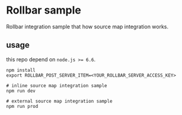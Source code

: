 # Rollbar sample

Rollbar integration sample that how source map integration works.

## usage

this repo depend on `node.js >= 6.6`.
 
```
npm install
export ROLLBAR_POST_SERVER_ITEM=<YOUR_ROLLBAR_SERVER_ACCESS_KEY>

# inline source map integration sample
npm run dev

# external source map integration sample
npm run prod
```

